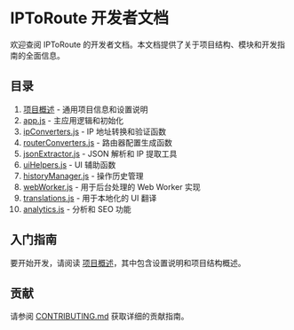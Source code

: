 # IPToRoute 开发者文档

欢迎查阅 IPToRoute 的开发者文档。本文档提供了关于项目结构、模块和开发指南的全面信息。

## 目录

1. [项目概述](README_zh.md) - 通用项目信息和设置说明
2. [app.js](app_zh.md) - 主应用逻辑和初始化
3. [ipConverters.js](ipConverters_zh.md) - IP 地址转换和验证函数
4. [routerConverters.js](routerConverters_zh.md) - 路由器配置生成函数
5. [jsonExtractor.js](jsonExtractor_zh.md) - JSON 解析和 IP 提取工具
6. [uiHelpers.js](uiHelpers_zh.md) - UI 辅助函数
7. [historyManager.js](historyManager_zh.md) - 操作历史管理
8. [webWorker.js](webWorker_zh.md) - 用于后台处理的 Web Worker 实现
9. [translations.js](translations_zh.md) - 用于本地化的 UI 翻译
10. [analytics.js](analytics_zh.md) - 分析和 SEO 功能

## 入门指南

要开始开发，请阅读 [项目概述](README_zh.md)，其中包含设置说明和项目结构概述。

## 贡献

请参阅 [CONTRIBUTING.md](../CONTRIBUTING.md) 获取详细的贡献指南。